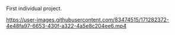 First individual project.



https://user-images.githubusercontent.com/83474515/171282372-4e48fa97-6653-430f-a322-4a5e8c204ee6.mp4

